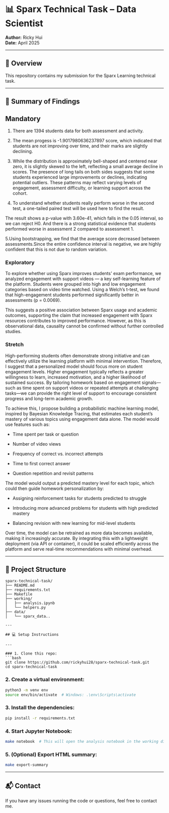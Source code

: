 # 📊 Sparx Technical Task – Data Scientist 

**Author:** Ricky Hui  
**Date:** April 2025

---

## 🚀 Overview

This repository contains my submission for the Sparx Learning technical task.

---

## 🧠 Summary of Findings

## Mandatory 

 1. There are 1394 students data for both assessment and activity.

 2. The mean progess is -1.9017980636237897 score, which indicated that students are not improving over time, and their marks are slightly declining.

 3. While the distribution is approximately bell-shaped and centered near zero, it is slightly skewed to the left, reflecting a small average decline in scores. The presence of long tails on both sides suggests that some students experienced large improvements or declines, indicating potential outliers. These patterns may reflect varying levels of engagement, assessment difficulty, or learning support across the cohort.

 4. To understand whether students really perform worse in the second test, a one-tailed paired test will be used here to find the result.

The result shows a p-value with 3.60e-41, which falls in the 0.05 interval, so we can reject H0. And there is a strong statistical evidence that students performed worse in assessment 2 compared to assessment 1.

 5.Using bootstrapping, we find that the average score decreased between assessments.Since the entire confidence interval is negative, we are highly confident that this is not due to random variation.



### Exploratory

To explore whether using Sparx improves students' exam performance, we analyzed engagement with support videos — a key self-learning feature of the platform. Students were grouped into high and low engagement categories based on video time watched. Using a Welch’s t-test, we found that high-engagement students performed significantly better in assessments (p = 0.0069).

This suggests a positive association between Sparx usage and academic outcomes, supporting the claim that increased engagement with Sparx resources contributes to improved performance. However, as this is observational data, causality cannot be confirmed without further controlled studies.


### Stretch
High-performing students often demonstrate strong initiative and can effectively utilize the learning platform with minimal intervention. Therefore, I suggest that a personalized model should focus more on student engagement levels. Higher engagement typically reflects a greater willingness to learn, increased motivation, and a higher likelihood of sustained success. By tailoring homework based on engagement signals—such as time spent on support videos or repeated attempts at challenging tasks—we can provide the right level of support to encourage consistent progress and long-term academic growth.


To achieve this, I propose building a probabilistic machine learning model, inspired by Bayesian Knowledge Tracing, that estimates each student’s mastery of various topics using engagement data alone. The model would use features such as:

- Time spent per task or question

- Number of video views

- Frequency of correct vs. incorrect attempts

- Time to first correct answer

- Question repetition and revisit patterns

The model would output a predicted mastery level for each topic, which could then guide homework personalization by:

- Assigning reinforcement tasks for students predicted to struggle

- Introducing more advanced problems for students with high predicted mastery

- Balancing revision with new learning for mid-level students

Over time, the model can be retrained as more data becomes available, making it increasingly accurate. By integrating this with a lightweight deployment (via API or container), it could be scaled efficiently across the platform and serve real-time recommendations with minimal overhead.

---

## 📁 Project Structure

```
sparx-technical-task/
├── README.md
├── requirements.txt
├── Makefile
├── working/
│   ├── analysis.ipynb
│   └── helpers.py
├── data/
│   └── sparx_data..

---

## 💻 Setup Instructions

---

### 1. Clone this repo:
```bash
git clone https://github.com/rickyhui28/sparx-technical-task.git
cd sparx-technical-task
```

### 2. Create a virtual environment:
```bash
python3 -m venv env
source env/bin/activate  # Windows: .\env\Scripts\activate
```

### 3. Install the dependencies:
```bash
pip install -r requirements.txt
```

### 4. Start Jupyter Notebook:
```bash
make notebook  # This will open the analysis notebook in the working directory
```

### 5. (Optional) Export HTML summary:
```bash
make export-summary
```

---


## 📬 Contact

If you have any issues running the code or questions, feel free to contact me.

